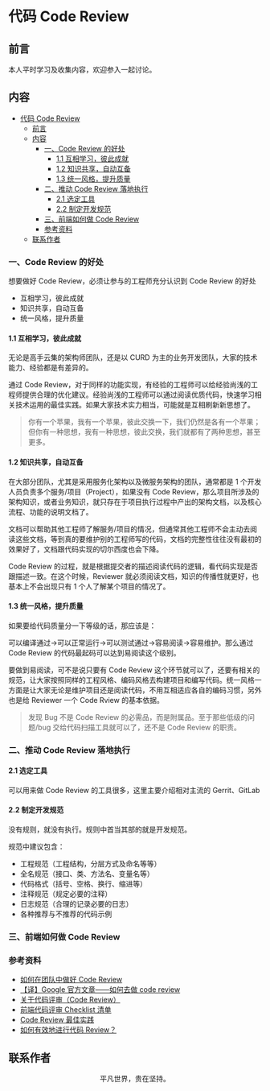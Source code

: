 # 代码 Code Review

## 前言

本人平时学习及收集内容，欢迎参入一起讨论。

## 内容

- [代码 Code Review](#代码-code-review)
  - [前言](#前言)
  - [内容](#内容)
    - [一、Code Review 的好处](#一code-review-的好处)
      - [1.1 互相学习，彼此成就](#11-互相学习彼此成就)
      - [1.2 知识共享，自动互备](#12-知识共享自动互备)
      - [1.3 统一风格，提升质量](#13-统一风格提升质量)
    - [二、推动 Code Review 落地执行](#二推动-code-review-落地执行)
      - [2.1 选定工具](#21-选定工具)
      - [2.2 制定开发规范](#22-制定开发规范)
    - [三、前端如何做 Code Review](#三前端如何做-code-review)
    - [参考资料](#参考资料)
  - [联系作者](#联系作者)

### 一、Code Review 的好处

想要做好 Code Review，必须让参与的工程师充分认识到 Code Review 的好处

- 互相学习，彼此成就
- 知识共享，自动互备
- 统一风格，提升质量

#### 1.1 互相学习，彼此成就

无论是高手云集的架构师团队，还是以 CURD 为主的业务开发团队，大家的技术能力、经验都是有差异的。

通过 Code Review，对于同样的功能实现，有经验的工程师可以给经验尚浅的工程师提供合理的优化建议。经验尚浅的工程师可以通过阅读优质代码，快速学习相关技术运用的最佳实践。如果大家技术实力相当，可能就是互相刷新新思想了。

> 你有一个苹果，我有一个苹果，彼此交换一下，我们仍然是各有一个苹果；但你有一种思想，我有一种思想，彼此交换，我们就都有了两种思想，甚至更多。

#### 1.2 知识共享，自动互备

在大部分团队，尤其是采用服务化架构以及微服务架构的团队，通常都是 1 个开发人员负责多个服务/项目（Project），如果没有 Code Review，那么项目所涉及的架构知识，或者业务知识，就只存在于项目执行过程中产出的架构文档，以及核心流程、功能的说明文档了。

文档可以帮助其他工程师了解服务/项目的情况，但通常其他工程师不会主动去阅读这些文档，等到真的要维护别的工程师写的代码，文档的完整性往往没有最初的效果好了，文档跟代码实现的切尔西度也会下降。

Code Review 的过程，就是根据提交者的描述阅读代码的逻辑，看代码实现是否跟描述一致。在这个时候，Reviewer 就必须阅读文档，知识的传播性就更好，也基本上不会出现只有 1 个人了解某个项目的情况了。

#### 1.3 统一风格，提升质量

如果要给代码质量分一下等级的话，那应该是：

可以编译通过->可以正常运行->可以测试通过->容易阅读->容易维护。那么通过 Code Review 的代码最起码可以达到易阅读这个级别。

要做到易阅读，可不是说只要有 Code Review 这个环节就可以了，还要有相关的规范，让大家按照同样的工程风格、编码风格去构建项目和编写代码。统一风格一方面是让大家无论是维护项目还是阅读代码，不用互相适应各自的编码习惯，另外也是给 Reviewer 一个 Code Rview 的基本依据。

> 发现 Bug 不是 Code Review 的必需品，而是附属品。至于那些低级的问题/bug 交给代码扫描工具就可以了，还不是 Code Review 的职责。

### 二、推动 Code Review 落地执行

#### 2.1 选定工具

可以用来做 Code Review 的工具很多，这里主要介绍相对主流的 Gerrit、GitLab

#### 2.2 制定开发规范

没有规则，就没有执行。规则中首当其部的就是开发规范。

规范中建议包含：

- 工程规范（工程结构，分层方式及命名等等）
- 全名规范（接口、类、方法名、变量名等）
- 代码格式（括号、空格、换行、缩进等）
- 注释规范（规定必要的注释）
- 日志规范（合理的记录必要的日志）
- 各种推荐与不推荐的代码示例

### 三、前端如何做 Code Review

### 参考资料

- [如何在团队中做好 Code Review](https://www.cnblogs.com/ken-io/p/how-to-do-code-review-in-a-team.html)
- [【译】Google 官方文章——如何去做 code review](https://juejin.im/post/5d80c27cf265da03e61b45c7)
- [关于代码评审（Code Review）](https://mp.weixin.qq.com/s/2Fpqlhl2XLuk7dFXCPUD-A)
- [前端代码评审 Checklist 清单](https://github.com/fengshi123/blog/issues/1)
- [Code Review 最佳实践](https://zhuanlan.zhihu.com/p/73809355)
- [如何有效地进行代码 Review？](https://mp.weixin.qq.com/s/ICl-IBgR3aVQi4ObsB0-ww)

## 联系作者

<div align="center">
    <p>
        平凡世界，贵在坚持。
    </p>
    <img :src="$withBase('/about/contact.png')" />
</div>
